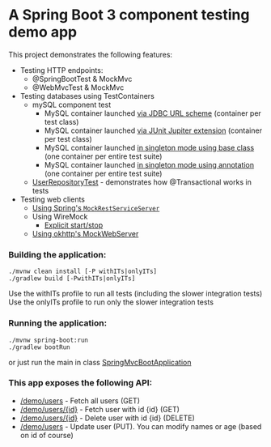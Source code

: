 # A Spring Boot 3 component testing demo app

This project demonstrates the following features:
* Testing HTTP endpoints:
  * @SpringBootTest & MockMvc
  * @WebMvcTest & MockMvc
* Testing databases using TestContainers
  * mySQL component test
    * MySQL container launched [via JDBC URL scheme](src/test/java/com/att/training/spring/boot/demo/tc/SpringBootMySqlTest.java) (container per test class)
    * MySQL container launched [via JUnit Jupiter extension](src/test/java/com/att/training/spring/boot/demo/user/UserControllerTest.java) (container per test class)
    * MySQL container launched [in singleton mode using base class](src/test/java/com/att/training/spring/boot/demo/tc/MySqlSingletonContainer.java) (one container per entire test suite)
    * MySQL container launched [in singleton mode using annotation](src/test/java/com/att/training/spring/boot/demo/tc/SpringBootMySqlSingletonTest.java) (one container per entire test suite)
  * [UserRepositoryTest](src/test/java/com/att/training/spring/boot/demo/tc/UserRepositoryTest.java) - demonstrates how @Transactional works in tests
* Testing web clients
  * [Using Spring's `MockRestServiceServer`](src/test/java/com/att/training/spring/boot/demo/quote/QuoteClientTest.java)
  * Using WireMock
    * [Explicit start/stop](src/test/java/com/att/training/spring/boot/demo/quote/BasicWireMockQuoteClientTest.java)
  * [Using okhttp's MockWebServer](src/test/java/com/att/training/spring/boot/demo/WebClientTest.java)
### Building the application:
```
./mvnw clean install [-P withITs|onlyITs]
./gradlew build [-PwithITs|onlyITs]
```
Use the withITs profile to run all tests (including the slower integration tests)
Use the onlyITs profile to run only the slower integration tests
### Running the application:
```
./mvnw spring-boot:run
./gradlew bootRun
```
or just run the main in class [SpringMvcBootApplication](src/main/java/com/att/training/spring/boot/demo/SpringMvcBootApplication.java)

### This app exposes the following API:
* [/demo/users](http://localhost:8090/demo/users) - Fetch all users (GET)
* [/demo/users/{id}](http://localhost:8090/demo/users/1) - Fetch user with id {id} (GET)
* [/demo/users/{id}](http://localhost:8090/demo/users/1) - Delete user with id {id} (DELETE)
* [/demo/users](http://localhost:8090/demo/users) - Update user (PUT). You can modify names or age (based on id of course)